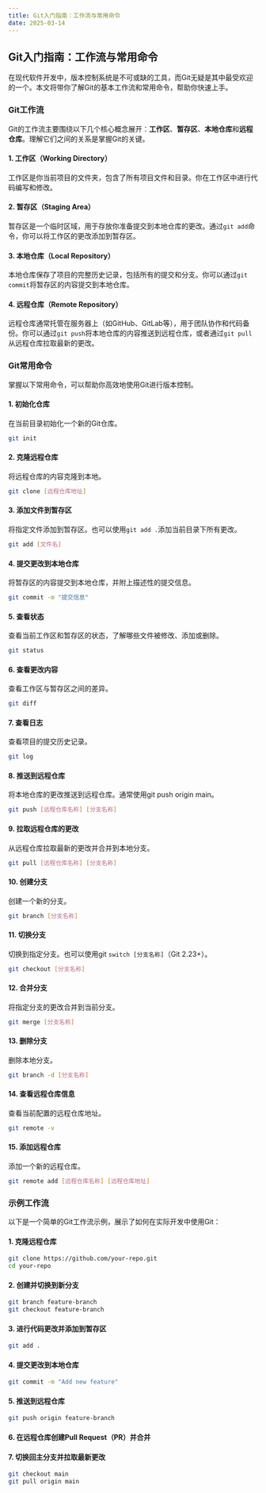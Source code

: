 ```yaml
---
title: Git入门指南：工作流与常用命令
date: 2025-03-14
---
```


## Git入门指南：工作流与常用命令

在现代软件开发中，版本控制系统是不可或缺的工具，而Git无疑是其中最受欢迎的一个。本文将带你了解Git的基本工作流和常用命令，帮助你快速上手。

### Git工作流

Git的工作流主要围绕以下几个核心概念展开：**工作区**、**暂存区**、**本地仓库**和**远程仓库**。理解它们之间的关系是掌握Git的关键。

#### 1. 工作区（Working Directory）
工作区是你当前项目的文件夹，包含了所有项目文件和目录。你在工作区中进行代码编写和修改。

#### 2. 暂存区（Staging Area）
暂存区是一个临时区域，用于存放你准备提交到本地仓库的更改。通过`git add`命令，你可以将工作区的更改添加到暂存区。

#### 3. 本地仓库（Local Repository）
本地仓库保存了项目的完整历史记录，包括所有的提交和分支。你可以通过`git commit`将暂存区的内容提交到本地仓库。

#### 4. 远程仓库（Remote Repository）
远程仓库通常托管在服务器上（如GitHub、GitLab等），用于团队协作和代码备份。你可以通过`git push`将本地仓库的内容推送到远程仓库，或者通过`git pull`从远程仓库拉取最新的更改。

### Git常用命令

掌握以下常用命令，可以帮助你高效地使用Git进行版本控制。

#### 1. 初始化仓库
在当前目录初始化一个新的Git仓库。

```bash
git init
```

#### 2. 克隆远程仓库
将远程仓库的内容克隆到本地。

```bash
git clone [远程仓库地址]
```

#### 3. 添加文件到暂存区
将指定文件添加到暂存区。也可以使用`git add .`添加当前目录下所有更改。

```bash
git add [文件名]
```

#### 4. 提交更改到本地仓库
将暂存区的内容提交到本地仓库，并附上描述性的提交信息。

```bash
git commit -m "提交信息"
```

#### 5. 查看状态
查看当前工作区和暂存区的状态，了解哪些文件被修改、添加或删除。

```bash
git status
```

#### 6. 查看更改内容
查看工作区与暂存区之间的差异。

```bash
git diff
```

#### 7. 查看日志
查看项目的提交历史记录。

```bash
git log
```

#### 8. 推送到远程仓库
将本地仓库的更改推送到远程仓库。通常使用git push origin main。

```bash
git push [远程仓库名称] [分支名称]
```

#### 9. 拉取远程仓库的更改
从远程仓库拉取最新的更改并合并到本地分支。

```bash
git pull [远程仓库名称] [分支名称]
```

#### 10. 创建分支
创建一个新的分支。

```bash
git branch [分支名称]
```

#### 11. 切换分支
切换到指定分支。也可以使用git `switch [分支名称]`（Git 2.23+）。

```bash
git checkout [分支名称]
```

#### 12. 合并分支
将指定分支的更改合并到当前分支。

```bash
git merge [分支名称]
```

#### 13. 删除分支
删除本地分支。

```bash
git branch -d [分支名称]
```

#### 14. 查看远程仓库信息
查看当前配置的远程仓库地址。

```bash
git remote -v
```

#### 15. 添加远程仓库
添加一个新的远程仓库。

```bash
git remote add [远程仓库名称] [远程仓库地址]
```

### 示例工作流
以下是一个简单的Git工作流示例，展示了如何在实际开发中使用Git：

#### 1. 克隆远程仓库

```bash
git clone https://github.com/your-repo.git
cd your-repo
```

#### 2. 创建并切换到新分支

```bash
git branch feature-branch
git checkout feature-branch
```

#### 3. 进行代码更改并添加到暂存区

```bash
git add .
```

#### 4. 提交更改到本地仓库

```bash
git commit -m "Add new feature"
```

#### 5. 推送到远程仓库

```bash
git push origin feature-branch
```

#### 6. 在远程仓库创建Pull Request（PR）并合并

#### 7. 切换回主分支并拉取最新更改

```bash
git checkout main
git pull origin main
```